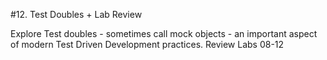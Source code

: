 #12. Test Doubles + Lab Review

Explore Test doubles - sometimes call mock objects - an important aspect of modern Test Driven Development practices. Review Labs 08-12